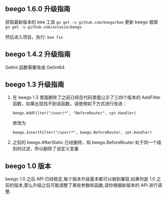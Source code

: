 ## beego 1.6.0 升级指南

获取最新版本的 bee 工具 `go get -u github.com/beego/bee`
更新 beego 框架 `go get -u github.com/astaxie/beego`

然后进入项目，执行: `bee fix`

## beego 1.4.2 升级指南

GetInt 函数需要改成 GetInt64

## beego 1.3 升级指南

1.  在 beego 1.3 里面删除了之前已经在代码里面公示了三四个版本的 AddFilter 函数，如果出现找不到该函数，请使用如下方式进行改进：

        beego.AddFilter("/user/*", "BeforeRouter", cpt.Handler)

    修改为

        beego.InsertFilter("/user/*", beego.BeforeRouter, cpt.Handler)

1.  之前的 beego.AfterStatic 已经删除，和 beego.BeforeRouter 处于同一个级别的过滤，所以删除了该定义变量

## beego 1.0 版本

beego 1.0 之后 API 已经稳定,每个版本升级基本都可以做到兼容,如果你是 1.0 之前的版本,那么升级之后可能调整了某些参数和函数,请你根据新版本的 API 进行调整.
